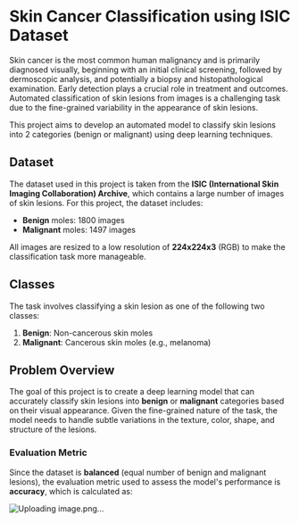 # Skin Cancer Classification using ISIC Dataset

Skin cancer is the most common human malignancy and is primarily diagnosed visually, beginning with an initial clinical screening, followed by dermoscopic analysis, and potentially a biopsy and histopathological examination. Early detection plays a crucial role in treatment and outcomes. Automated classification of skin lesions from images is a challenging task due to the fine-grained variability in the appearance of skin lesions.

This project aims to develop an automated model to classify skin lesions into 2 categories (benign or malignant) using deep learning techniques.

## Dataset

The dataset used in this project is taken from the **ISIC (International Skin Imaging Collaboration) Archive**, which contains a large number of images of skin lesions. For this project, the dataset includes:

- **Benign** moles: 1800 images
- **Malignant** moles: 1497 images

All images are resized to a low resolution of **224x224x3** (RGB) to make the classification task more manageable.

## Classes

The task involves classifying a skin lesion as one of the following two classes:

1. **Benign**: Non-cancerous skin moles
2. **Malignant**: Cancerous skin moles (e.g., melanoma)

## Problem Overview

The goal of this project is to create a deep learning model that can accurately classify skin lesions into **benign** or **malignant** categories based on their visual appearance. Given the fine-grained nature of the task, the model needs to handle subtle variations in the texture, color, shape, and structure of the lesions.

### Evaluation Metric

Since the dataset is **balanced** (equal number of benign and malignant lesions), the evaluation metric used to assess the model's performance is **accuracy**, which is calculated as:

![Uploading image.png…]()

